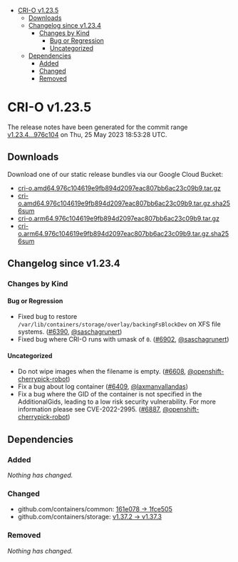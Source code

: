 - [CRI-O v1.23.5](#cri-o-v1235)
  - [Downloads](#downloads)
  - [Changelog since v1.23.4](#changelog-since-v1234)
    - [Changes by Kind](#changes-by-kind)
      - [Bug or Regression](#bug-or-regression)
      - [Uncategorized](#uncategorized)
  - [Dependencies](#dependencies)
    - [Added](#added)
    - [Changed](#changed)
    - [Removed](#removed)

# CRI-O v1.23.5

The release notes have been generated for the commit range
[v1.23.4...976c104](https://github.com/cri-o/cri-o/compare/v1.23.4...976c104619e9fb894d2097eac807bb6ac23c09b9) on Thu, 25 May 2023 18:53:28 UTC.

## Downloads

Download one of our static release bundles via our Google Cloud Bucket:

- [cri-o.amd64.976c104619e9fb894d2097eac807bb6ac23c09b9.tar.gz](https://storage.googleapis.com/cri-o/artifacts/cri-o.amd64.976c104619e9fb894d2097eac807bb6ac23c09b9.tar.gz)
- [cri-o.amd64.976c104619e9fb894d2097eac807bb6ac23c09b9.tar.gz.sha256sum](https://storage.googleapis.com/cri-o/artifacts/cri-o.amd64.976c104619e9fb894d2097eac807bb6ac23c09b9.tar.gz.sha256sum)
- [cri-o.arm64.976c104619e9fb894d2097eac807bb6ac23c09b9.tar.gz](https://storage.googleapis.com/cri-o/artifacts/cri-o.arm64.976c104619e9fb894d2097eac807bb6ac23c09b9.tar.gz)
- [cri-o.arm64.976c104619e9fb894d2097eac807bb6ac23c09b9.tar.gz.sha256sum](https://storage.googleapis.com/cri-o/artifacts/cri-o.arm64.976c104619e9fb894d2097eac807bb6ac23c09b9.tar.gz.sha256sum)

## Changelog since v1.23.4

### Changes by Kind

#### Bug or Regression
 - Fixed bug to restore `/var/lib/containers/storage/overlay/backingFsBlockDev` on XFS file systems. ([#6390](https://github.com/cri-o/cri-o/pull/6390), [@saschagrunert](https://github.com/saschagrunert))
 - Fixed bug where CRI-O runs with umask of `0`. ([#6902](https://github.com/cri-o/cri-o/pull/6902), [@saschagrunert](https://github.com/saschagrunert))

#### Uncategorized
 - Do not wipe images when the filename is empty. ([#6608](https://github.com/cri-o/cri-o/pull/6608), [@openshift-cherrypick-robot](https://github.com/openshift-cherrypick-robot))
 - Fix a bug about log container ([#6409](https://github.com/cri-o/cri-o/pull/6409), [@laxmanvallandas](https://github.com/laxmanvallandas))
 - Fix a bug where the GID of the container is not specified in the AdditionalGids, leading to a low risk security vulnerability. For more information please see CVE-2022-2995. ([#6887](https://github.com/cri-o/cri-o/pull/6887), [@openshift-cherrypick-robot](https://github.com/openshift-cherrypick-robot))

## Dependencies

### Added
_Nothing has changed._

### Changed
- github.com/containers/common: [161e078 → 1fce505](https://github.com/containers/common/compare/161e078...1fce505)
- github.com/containers/storage: [v1.37.2 → v1.37.3](https://github.com/containers/storage/compare/v1.37.2...v1.37.3)

### Removed
_Nothing has changed._
